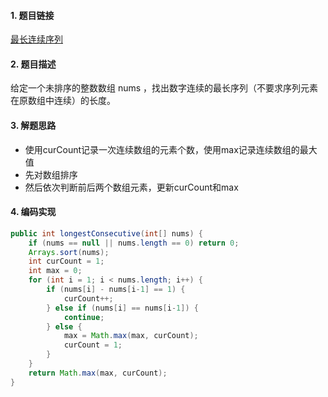 

#### 1. 题目链接
[最长连续序列](https://leetcode-cn.com/problems/longest-consecutive-sequence/)

#### 2. 题目描述
给定一个未排序的整数数组 nums ，找出数字连续的最长序列（不要求序列元素在原数组中连续）的长度。

#### 3. 解题思路

* 使用curCount记录一次连续数组的元素个数，使用max记录连续数组的最大值
* 先对数组排序
* 然后依次判断前后两个数组元素，更新curCount和max

#### 4. 编码实现
``` java
public int longestConsecutive(int[] nums) {
    if (nums == null || nums.length == 0) return 0;
    Arrays.sort(nums);
    int curCount = 1;
    int max = 0;
    for (int i = 1; i < nums.length; i++) {
        if (nums[i] - nums[i-1] == 1) {
            curCount++;
        } else if (nums[i] == nums[i-1]) {
            continue;
        } else {
            max = Math.max(max, curCount);
            curCount = 1;
        }
    }
    return Math.max(max, curCount);
}
```
